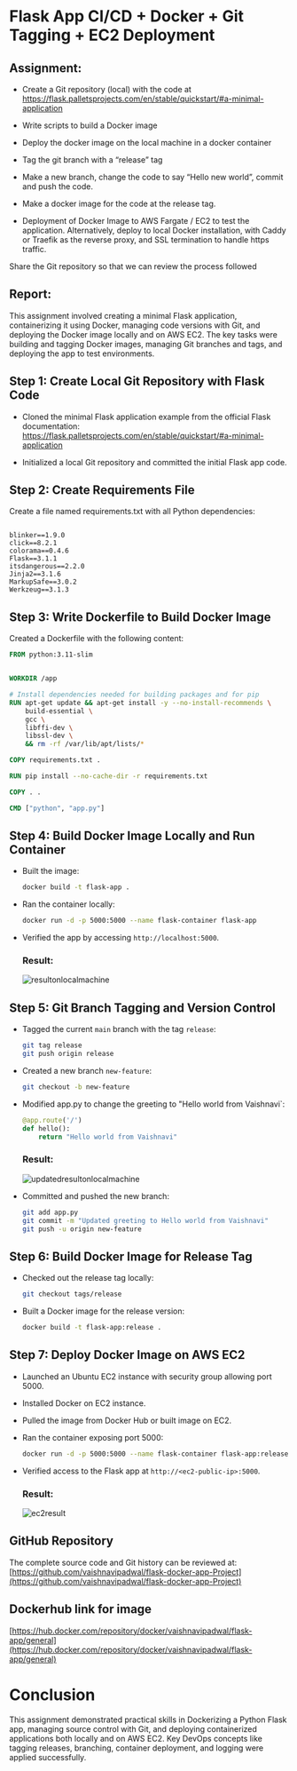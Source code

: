 # Flask App CI/CD + Docker + Git Tagging + EC2 Deployment

## Assignment: 
- Create a Git repository (local) with the code at
https://flask.palletsprojects.com/en/stable/quickstart/#a-minimal-application

- Write scripts to build a Docker image
- Deploy the docker image on the local machine in a docker container
- Tag the git branch with a “release” tag
- Make a new branch, change the code to say “Hello new world”, commit and push the code.
- Make a docker image for the code at the release tag.
- Deployment of Docker Image to AWS Fargate / EC2 to test the application. Alternatively, deploy to local Docker installation, with Caddy or Traefik as the reverse proxy, and SSL termination to handle https traffic.

Share the Git repository so that we can review the process followed

## Report:

This assignment involved creating a minimal Flask application, containerizing it using Docker, managing code versions with Git, and deploying the Docker image locally and on AWS EC2. The key tasks were building and tagging Docker images, managing Git branches and tags, and deploying the app to test environments.

## Step 1: Create Local Git Repository with Flask Code

- Cloned the minimal Flask application example from the official Flask documentation:  
  https://flask.palletsprojects.com/en/stable/quickstart/#a-minimal-application

- Initialized a local Git repository and committed the initial Flask app code.


## Step 2: Create Requirements File

Create a file named requirements.txt with all Python dependencies:

```

blinker==1.9.0
click==8.2.1
colorama==0.4.6
Flask==3.1.1
itsdangerous==2.2.0
Jinja2==3.1.6
MarkupSafe==3.0.2
Werkzeug==3.1.3
````

## Step 3: Write Dockerfile to Build Docker Image

Created a Dockerfile with the following content:

```dockerfile
FROM python:3.11-slim


WORKDIR /app

# Install dependencies needed for building packages and for pip
RUN apt-get update && apt-get install -y --no-install-recommends \
    build-essential \
    gcc \
    libffi-dev \
    libssl-dev \
    && rm -rf /var/lib/apt/lists/*

COPY requirements.txt .

RUN pip install --no-cache-dir -r requirements.txt

COPY . .

CMD ["python", "app.py"]
````

## Step 4: Build Docker Image Locally and Run Container

* Built the image:

  ```bash
  docker build -t flask-app .
  ```

* Ran the container locally:

  ```bash
  docker run -d -p 5000:5000 --name flask-container flask-app
  ```

* Verified the app by accessing `http://localhost:5000`.

  ### Result:
  ![resultonlocalmachine](resultonlocalmachine.png)

## Step 5: Git Branch Tagging and Version Control

* Tagged the current `main` branch with the tag `release`:

  ```bash
  git tag release
  git push origin release
  ```

* Created a new branch `new-feature`:

  ```bash
  git checkout -b new-feature
  ```

* Modified app.py to change the greeting to "Hello world from Vaishnavi`:

  ```python
  @app.route('/')
  def hello():
      return "Hello world from Vaishnavi"
  ```
  ### Result:
  ![updatedresultonlocalmachine](updatedresultonlocalmachine.png)
  
* Committed and pushed the new branch:

  ```bash
  git add app.py
  git commit -m "Updated greeting to Hello world from Vaishnavi"
  git push -u origin new-feature
  ```

## Step 6: Build Docker Image for Release Tag

* Checked out the release tag locally:

  ```bash
  git checkout tags/release
  ```

* Built a Docker image for the release version:

  ```bash
  docker build -t flask-app:release .
  ```


## Step 7: Deploy Docker Image on AWS EC2

* Launched an Ubuntu EC2 instance with security group allowing port 5000.

* Installed Docker on EC2 instance.

* Pulled the image from Docker Hub or built image on EC2.

* Ran the container exposing port 5000:

  ```bash
  docker run -d -p 5000:5000 --name flask-container flask-app:release
  ```

* Verified access to the Flask app at `http://<ec2-public-ip>:5000`.

  ### Result:
  ![ec2result](ec2result.png)
  

## GitHub Repository

The complete source code and Git history can be reviewed at:
[https://github.com/vaishnavipadwal/flask-docker-app-Project](https://github.com/vaishnavipadwal/flask-docker-app-Project)

## Dockerhub link for image
[https://hub.docker.com/repository/docker/vaishnavipadwal/flask-app/general](https://hub.docker.com/repository/docker/vaishnavipadwal/flask-app/general)
# Conclusion

This assignment demonstrated practical skills in Dockerizing a Python Flask app, managing source control with Git, and deploying containerized applications both locally and on AWS EC2. Key DevOps concepts like tagging releases, branching, container deployment, and logging were applied successfully.
